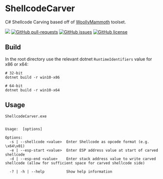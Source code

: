 # ShellcodeCarver
C# Shellcode Carving based off of [WoollyMammoth](https://github.com/ins1gn1a/WoollyMammoth) toolset.

![](https://img.shields.io/maintenance/yes/2021.svg)
[![GitHub pull-requests](https://img.shields.io/github/issues-pr/ins1gn1a/ShellcodeCarver.svg)](https://GitHub.com/ins1gn1a/ShellcodeCarver/pulls/)
[![GitHub issues](https://img.shields.io/github/issues/ins1gn1a/ShellcodeCarver)](https://github.com/ins1gn1a/ShellcodeCarver/issues)
[![GitHub license](https://img.shields.io/github/license/ins1gn1a/ShellcodeCarver.svg)](https://github.com/ins1gn1a/ShellcodeCarver/blob/master/LICENSE)

## Build
In the root directory use the relevant dotnet `RuntimeIdentifiers` value for x86 or x64:
```
# 32-bit
dotnet build -r win10-x86

# 64-bit
dotnet build -r win10-x64
```


## Usage

```
ShellcodeCarver.exe


Usage:  [options]

Options:
  -s | --shellcode <value>  Enter Shellcode as opcode format (e.g. \x64\x01)
  -e | --esp-start <value>  Enter ESP address value at start of carved shellcode
  -d | --esp-end <value>    Enter stack address value to write carved shellcode (allow for sufficient space for carved shellcode side)

  -? | -h | --help          Show help information
  ```
